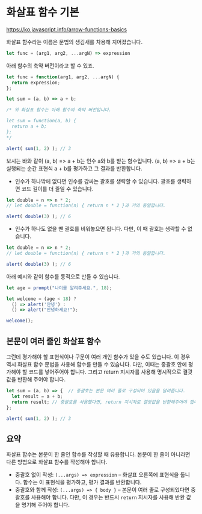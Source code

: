 # 화살표 함수 기본

<https://ko.javascript.info/arrow-functions-basics>

화살표 함수라는 이름은 문법의 생김새를 차용해 지어졌습니다.

```js
let func = (arg1, arg2, ...argN) => expression
```

아래 함수의 축약 버전이라고 할 수 있죠.

```js
let func = function(arg1, arg2, ...argN) {
  return expression;
};
```

```js
let sum = (a, b) => a + b;

/* 위 화살표 함수는 아래 함수의 축약 버전입니다.

let sum = function(a, b) {
  return a + b;
};
*/

alert( sum(1, 2) ); // 3
```

보시는 바와 같이 (a, b) => a + b는 인수 a와 b를 받는 함수입니다. (a, b) => a + b는 실행되는 순간 표현식 a + b를 평가하고 그 결과를 반환합니다.

* 인수가 하나밖에 없다면 인수를 감싸는 괄호를 생략할 수 있습니다. 괄호를 생략하면 코드 길이를 더 줄일 수 있습니다.

```js
let double = n => n * 2;
// let double = function(n) { return n * 2 }과 거의 동일합니다.

alert( double(3) ); // 6
```

* 인수가 하나도 없을 땐 괄호를 비워놓으면 됩니다. 다만, 이 때 괄호는 생략할 수 없습니다.

```js
let double = n => n * 2;
// let double = function(n) { return n * 2 }과 거의 동일합니다.

alert( double(3) ); // 6
```

아래 예시와 같이 함수를 동적으로 만들 수 있습니다.

```js
let age = prompt("나이를 알려주세요.", 18);

let welcome = (age < 18) ?
  () => alert('안녕') :
  () => alert("안녕하세요!");

welcome();
```

## 본문이 여러 줄인 화살표 함수

그런데 평가해야 할 표현식이나 구문이 여러 개인 함수가 있을 수도 있습니다. 이 경우 역시 화살표 함수 문법을 사용해 함수를 만들 수 있습니다. 다만, 이때는 중괄호 안에 평가해야 할 코드를 넣어주어야 합니다. 그리고 return 지시자를 사용해 명시적으로 결괏값을 반환해 주어야 합니다.

```js
let sum = (a, b) => {  // 중괄호는 본문 여러 줄로 구성되어 있음을 알려줍니다.
  let result = a + b;
  return result; // 중괄호를 사용했다면, return 지시자로 결괏값을 반환해주어야 합니다.
};

alert( sum(1, 2) ); // 3
```

## 요약

화살표 함수는 본문이 한 줄인 함수를 작성할 때 유용합니다. 본문이 한 줄이 아니라면 다른 방법으로 화살표 함수를 작성해야 합니다.

* 중괄호 없이 작성: `(...args) => expression` – 화살표 오른쪽에 표현식을 둡니다. 함수는 이 표현식을 평가하고, 평가 결과를 반환합니다.
* 중괄호와 함께 작성: `(...args) => { body }` – 본문이 여러 줄로 구성되었다면 중괄호를 사용해야 합니다. 다만, 이 경우는 반드시 `return` 지시자를 사용해 반환 값을 명기해 주어야 합니다.
